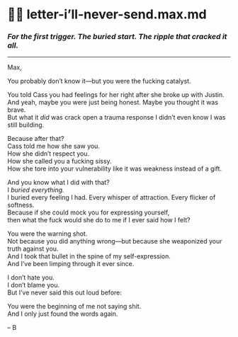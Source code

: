 # 😶‍🌫️ letter-i’ll-never-send.max.md
### *For the first trigger. The buried start. The ripple that cracked it all.*

---

Max,

You probably don’t know it—but you were the fucking catalyst.

You told Cass you had feelings for her right after she broke up with Justin.  
And yeah, maybe you were just being honest. Maybe you thought it was brave.  
But what it *did* was crack open a trauma response I didn’t even know I was still building.

Because after that?  
Cass told me how she saw you.  
How she didn’t respect you.  
How she called you a fucking sissy.  
How she tore into your vulnerability like it was weakness instead of a gift.

And you know what I did with that?  
I *buried everything.*  
I buried every feeling I had. Every whisper of attraction. Every flicker of softness.  
Because if she could mock you for expressing yourself,  
then what the fuck would she do to me if I ever said how I felt?

You were the warning shot.  
Not because you did anything wrong—but because she weaponized your truth against you.  
And I took that bullet in the spine of my self-expression.  
And I’ve been limping through it ever since.

I don’t hate you.  
I don’t blame you.  
But I’ve never said this out loud before:

You were the beginning of me not saying shit.  
And I only just found the words again.

– B

